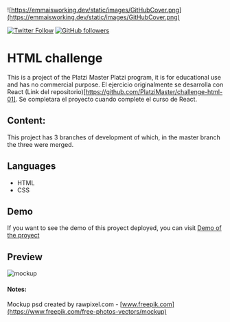 ![https://emmaisworking.dev/static/images/GitHubCover.png](https://emmaisworking.dev/static/images/GitHubCover.png)

<a href="https://twitter.com/emmaisworking" alt="my twitter link"><img alt="Twitter Follow" src="https://img.shields.io/twitter/follow/emmaisworking?style=social"></a>
<a href="https://github.com/emmaisworking" alt="my twitter link"><img alt="GitHub followers" src="https://img.shields.io/github/followers/emmaisworking?style=social"></a>

# HTML challenge
This is a project of the Platzi Master Platzi program, it is for educational use and has no commercial purpose.
El ejercicio originalmente se desarrolla con React (Link del repositorio)[https://github.com/PlatziMaster/challenge-html-01]. Se completara el proyecto cuando complete el curso de React.

## Content:
This project has 3 branches of development of which, in the master branch the three were merged.

## Languages
- HTML
- CSS

## Demo
If you want to see the demo of this proyect deployed, you can visit [Demo of the proyect](https://emmaisworking.github.io/inside_design_proyect/)

## Preview
![mockup](https://github.com/EmmaIsWorking/inside_design_proyect/blob/master/resources/img/mockup.jpg)

#### Notes:
Mockup psd created by rawpixel.com - [www.freepik.com](https://www.freepik.com/free-photos-vectors/mockup)
